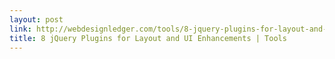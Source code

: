 ```yaml
---
layout: post
link: http://webdesignledger.com/tools/8-jquery-plugins-for-layout-and-ui-enhancements
title: 8 jQuery Plugins for Layout and UI Enhancements | Tools
---
```

